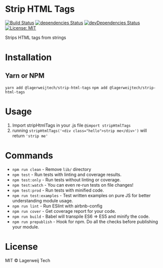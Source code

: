 # Strip HTML Tags

[![Build Status](https://travis-ci.org/remylagerweij/strip-html-tags.svg?branch=master)](https://travis-ci.org/remylagerweij/strip-html-tags) [![dependencies Status](https://david-dm.org/remylagerweij/strip-html-tags/status.svg)](https://david-dm.org/remylagerweij/strip-html-tags) [![devDependencies Status](https://david-dm.org/remylagerweij/strip-html-tags/dev-status.svg)](https://david-dm.org/remylagerweij/strip-html-tags?type=dev) [![License: MIT](https://img.shields.io/badge/License-MIT-blue.svg)](https://opensource.org/licenses/MIT)

Strips HTML tags from strings

# Installation
## Yarn or NPM
`yarn add @lagerweijtech/strip-html-tags`
`npm add @lagerweijtech/strip-html-tags`

# Usage

1. Import stripHtmlTags in your .js file
`@import stripHtmlTags`
2. running `stripHtmlTags('<div class="hello">strip me</div>')` will return `'strip me'`

# Commands
- `npm run clean` - Remove `lib/` directory
- `npm test` - Run tests with linting and coverage results.
- `npm test:only` - Run tests without linting or coverage.
- `npm test:watch` - You can even re-run tests on file changes!
- `npm test:prod` - Run tests with minified code.
- `npm run test:examples` - Test written examples on pure JS for better understanding module usage.
- `npm run lint` - Run ESlint with airbnb-config
- `npm run cover` - Get coverage report for your code.
- `npm run build` - Babel will transpile ES6 => ES5 and minify the code.
- `npm run prepublish` - Hook for npm. Do all the checks before publishing your module.

# License
MIT © Lagerweij Tech
